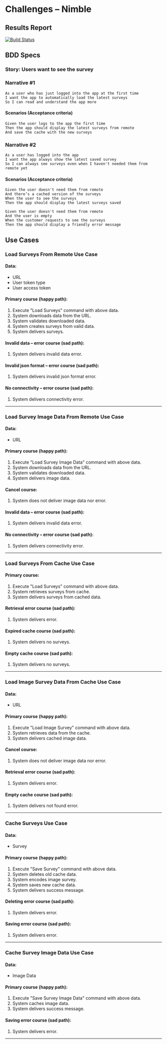 # Challenges – Nimble

## Results Report
[![Build Status](https://travis-ci.com/duybui297/ChallengesNimble.svg?token=QzcjDAqo3sQ5rputamyD&branch=master)](https://travis-ci.com/github/duybui297/ChallengesNimble)


## BDD Specs

### Story: Users want to see the survey

### Narrative #1

```
As a user who has just logged into the app at the first time
I want the app to automatically load the latest surveys
So I can read and understand the app more
```

#### Scenarios (Acceptance criteria)

```
Given the user logs to the app the first time
Then the app should display the latest surveys from remote
And save the cache with the new surveys
```

### Narrative #2

```
As a user has logged into the app
I want the app always show the latest saved survey
So I can always see surveys even when I haven't needed them from remote yet
```

#### Scenarios (Acceptance criteria)

```
Given the user doesn't need them from remote
And there’s a cached version of the surveys
When the user to see the surveys
Then the app should display the latest surveys saved

Given the user doesn't need them from remote
And the user is empty
When the customer requests to see the surveys
Then the app should display a friendly error message
```

## Use Cases

### Load Surveys From Remote Use Case

#### Data:
- URL
- User token type
- User access token

#### Primary course (happy path):
1. Execute "Load Surveys" command with above data.
2. System downloads data from the URL.
3. System validates downloaded data.
4. System creates surveys from valid data.
5. System delivers surveys.

#### Invalid data – error course (sad path):
1. System delivers invalid data error.

#### Invalid json format – error course (sad path):
1. System delivers invalid json format error.

#### No connectivity – error course (sad path):
1. System delivers connectivity error.
---

### Load Survey Image Data From Remote Use Case

#### Data:
- URL

#### Primary course (happy path):
1. Execute "Load Survey Image Data" command with above data.
2. System downloads data from the URL.
3. System validates downloaded data.
4. System delivers image data.

#### Cancel course:
1. System does not deliver image data nor error.

#### Invalid data – error course (sad path):
1. System delivers invalid data error.

#### No connectivity – error course (sad path):
1. System delivers connectivity error.

---

### Load Surveys From Cache Use Case

#### Primary course:
1. Execute "Load Surveys" command with above data.
2. System retrieves surveys from cache.
3. System delivers surveys from cached data.

#### Retrieval error course (sad path):
1. System delivers error.

#### Expired cache course (sad path): 
1. System delivers no surveys.

#### Empty cache course (sad path): 
1. System delivers no surveys.

---

### Load Image Survey Data From Cache Use Case

#### Data:
- URL

#### Primary course (happy path):
1. Execute "Load Image Survey" command with above data.
2. System retrieves data from the cache.
3. System delivers cached image data.

#### Cancel course:
1. System does not deliver image data nor error.

#### Retrieval error course (sad path):
1. System delivers error.

#### Empty cache course (sad path):
1. System delivers not found error.

---

### Cache Surveys Use Case

#### Data:
- Survey

#### Primary course (happy path):
1. Execute "Save Survey" command with above data.
2. System deletes old cache data.
3. System encodes image survey.
4. System saves new cache data.
5. System delivers success message.

#### Deleting error course (sad path):
1. System delivers error.

#### Saving error course (sad path):
1. System delivers error.

---

### Cache Survey Image Data Use Case

#### Data:
- Image Data

#### Primary course (happy path):
1. Execute "Save Survey Image Data" command with above data.
2. System caches image data.
3. System delivers success message.

#### Saving error course (sad path):
1. System delivers error.

---

